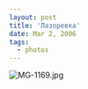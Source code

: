 ```yaml
---
layout: post
title: 'Лазоревка'
date: Mar 2, 2006
tags:
  - photos
---
```




![MG-1169.jpg](upload://MG-1169.jpg)

